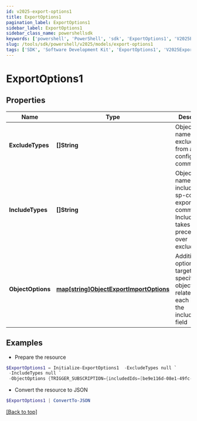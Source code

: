```yaml
---
id: v2025-export-options1
title: ExportOptions1
pagination_label: ExportOptions1
sidebar_label: ExportOptions1
sidebar_class_name: powershellsdk
keywords: ['powershell', 'PowerShell', 'sdk', 'ExportOptions1', 'V2025ExportOptions1'] 
slug: /tools/sdk/powershell/v2025/models/export-options1
tags: ['SDK', 'Software Development Kit', 'ExportOptions1', 'V2025ExportOptions1']
---
```



# ExportOptions1

## Properties

Name | Type | Description | Notes
------------ | ------------- | ------------- | -------------
**ExcludeTypes** | **[]String** | Object type names to be excluded from an sp-config export command. | [optional] 
**IncludeTypes** | **[]String** | Object type names to be included in an sp-config export command. IncludeTypes takes precedence over excludeTypes. | [optional] 
**ObjectOptions** | [**map[string]ObjectExportImportOptions**](object-export-import-options) | Additional options targeting specific objects related to each item in the includeTypes field | [optional] 

## Examples

- Prepare the resource
```powershell
$ExportOptions1 = Initialize-ExportOptions1  -ExcludeTypes null `
 -IncludeTypes null `
 -ObjectOptions {TRIGGER_SUBSCRIPTION={includedIds=[be9e116d-08e1-49fc-ab7f-fa585e96c9e4], includedNames=[Test 2]}}
```

- Convert the resource to JSON
```powershell
$ExportOptions1 | ConvertTo-JSON
```


[[Back to top]](#) 


